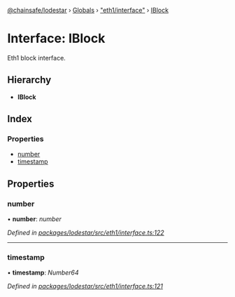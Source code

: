 [@chainsafe/lodestar](../README.md) › [Globals](../globals.md) › ["eth1/interface"](../modules/_eth1_interface_.md) › [IBlock](_eth1_interface_.iblock.md)

# Interface: IBlock

Eth1 block interface.

## Hierarchy

* **IBlock**

## Index

### Properties

* [number](_eth1_interface_.iblock.md#number)
* [timestamp](_eth1_interface_.iblock.md#timestamp)

## Properties

###  number

• **number**: *number*

*Defined in [packages/lodestar/src/eth1/interface.ts:122](https://github.com/ChainSafe/lodestar/blob/2fb982b/packages/lodestar/src/eth1/interface.ts#L122)*

___

###  timestamp

• **timestamp**: *Number64*

*Defined in [packages/lodestar/src/eth1/interface.ts:121](https://github.com/ChainSafe/lodestar/blob/2fb982b/packages/lodestar/src/eth1/interface.ts#L121)*
